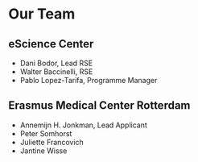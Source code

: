 # Our Team

## eScience Center

- Dani Bodor, Lead RSE
- Walter Baccinelli, RSE
- Pablo Lopez-Tarifa, Programme Manager

## Erasmus Medical Center Rotterdam

- Annemijn H. Jonkman, Lead Applicant
- Peter Somhorst
- Juliette Francovich
- Jantine Wisse
